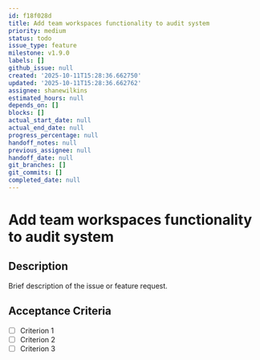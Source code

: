 ```yaml
---
id: f18f028d
title: Add team workspaces functionality to audit system
priority: medium
status: todo
issue_type: feature
milestone: v1.9.0
labels: []
github_issue: null
created: '2025-10-11T15:28:36.662750'
updated: '2025-10-11T15:28:36.662762'
assignee: shanewilkins
estimated_hours: null
depends_on: []
blocks: []
actual_start_date: null
actual_end_date: null
progress_percentage: null
handoff_notes: null
previous_assignee: null
handoff_date: null
git_branches: []
git_commits: []
completed_date: null
---
```


# Add team workspaces functionality to audit system

## Description

Brief description of the issue or feature request.

## Acceptance Criteria

- [ ] Criterion 1
- [ ] Criterion 2
- [ ] Criterion 3